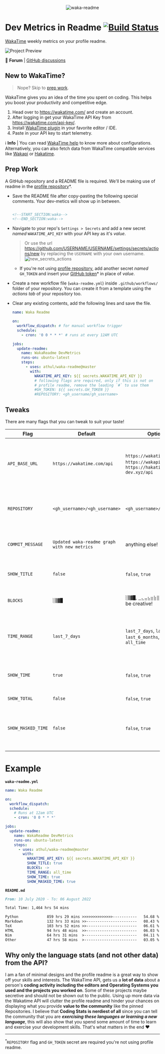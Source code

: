<center>

![waka-readme](https://socialify.git.ci/athul/waka-readme/image?description=1&forks=1&name=1&pulls=1&stargazers=1&theme=Light)

</center>

# Dev Metrics in Readme [![Build Status](https://travis-ci.com/athul/waka-readme.svg?branch=master)](https://travis-ci.com/athul/waka-readme)

[WakaTime](https://wakatime.com) weekly metrics on your profile readme.

![Project Preview](https://user-images.githubusercontent.com/8397274/87243943-e6b45c00-c457-11ea-94c9-2aa0bf241be8.png)

:speech_balloon: **Forum** | [GitHub discussions][gh_discuss]

## New to WakaTime?

> Nope? Skip to [prep work](#prep-work).

WakaTime gives you an idea of the time you spent on coding. This helps you boost your productivity and competitive edge.

1. Head over to <https://wakatime.com/> and create an account.
2. After logging in get your WakaTime API Key from <https://wakatime.com/api-key/>.
3. Install [WakaTime plugin][waka_plugins] in your favorite editor / IDE.
4. Paste in your API key to start telemetry.

:information_source: **Info** | You can read [WakaTime help][waka_help] to know more about configurations.
Alternatively, you can also fetch data from WakaTime compatible services like [Wakapi][wakapi] or [Hakatime][hakatime].

## Prep Work

A GitHub repository and a README file is required. We'll be making use of readme in the [profile repository][profile_readme]\*.

- Save the README file after copy-pasting the following special comments. Your dev-metics will show up in between.

    ```md

    <!--START_SECTION:waka-->
    <!--END_SECTION:waka-->

    ```

- Navigate to your repo's `Settings > Secrets` and add a new secret *named* `WAKATIME_API_KEY` with your API key as it's *value*.
    > Or use the url <https://github.com/USERNAME/USERNAME/settings/secrets/actions/new> by replacing the `USERNAME` with your own username.
    > ![new_secrets_actions][new_secrets_actions]

  - If you're not using [profile repository][profile_readme], add another secret *named* `GH_TOKEN` and insert your [GitHub token][gh_access_token]\* in place of *value*.

- Create a new workflow file (`waka-readme.yml`) inside `.github/workflows/` folder of your repository. You can create it from a template using the *actions tab* of your repository too.
- Clear any existing contents, add the following lines and save the file.

    ```yml
    name: Waka Readme

    on:
      workflow_dispatch: # for manual workflow trigger
      schedule:
        - cron: '0 0 * * *' # runs at every 12AM UTC

    jobs:
      update-readme:
        name: WakaReadme DevMetrics
        runs-on: ubuntu-latest
        steps:
          - uses: athul/waka-readme@master
            with:
              WAKATIME_API_KEY: ${{ secrets.WAKATIME_API_KEY }}
              # following flags are required, only if this is not on
              # profile readme, remove the leading `#` to use them
              #GH_TOKEN: ${{ secrets.GH_TOKEN }}
              #REPOSITORY: <gh_username/gh_username>
    ```

## Tweaks

There are many flags that you can tweak to suit your taste!

| Flag               | Default                                      | Options                                                                                  | Meaning                                                                                                 |
| ------------------ | -------------------------------------------- | ---------------------------------------------------------------------------------------- | ------------------------------------------------------------------------------------------------------- |
| `API_BASE_URL`     | `https://wakatime.com/api`                   | `https://wakatime.com/api`, `https://wakapi.dev/api`, `https://hakatime.mtx-dev.xyz/api` | Integration with WakaTime compatible services like [Wakapi][wakapi] & [Hakatime][hakatime] are possible |
| `REPOSITORY`       | `<gh_username>/<gh_username>`                | `<gh_username>/<repo_name>`                                                              | Waka-readme stats will appear on the provided repository                                                |
| `COMMIT_MESSAGE`   | `Updated waka-readme graph with new metrics` | anything else!                                                                           | Messaged used when committing updated stats                                                             |
| `SHOW_TITLE`       | `false`                                      | `false`, `true`                                                                          | Add title to waka-readme stats blob                                                                     |
| `BLOCKS`           | `░▒▓█`                                       | `░▒▓█`, `⣀⣄⣤⣦⣶⣷⣿`, `-#`, you can be creative!                                           | Ascii art used to build stats graph                                                                     |
| `TIME_RANGE`       | `last_7_days`                                | `last_7_days`, `last_30_days`, `last_6_months`, `last_year`, `all_time`                  | String representing a dispensation from which stats are aggregated                                      |
| `SHOW_TIME`        | `true`                                       | `false`, `true`                                                                          | Displays the amount of time spent for each language                                                     |
| `SHOW_TOTAL`       | `false`                                      | `false`, `true`                                                                          | Show total coding time                                                                                  |
| `SHOW_MASKED_TIME` | `false`                                      | `false`, `true`                                                                          | Adds total coding time including unclassified languages (overrides: `SHOW_TOTAL`)                       |

# Example

**`waka-readme.yml`**

```yml
name: Waka Readme

on:
  workflow_dispatch:
  schedule:
    # Runs at 12am UTC
    - cron: '0 0 * * *'

jobs:
  update-readme:
    name: WakaReadme DevMetrics
    runs-on: ubuntu-latest
    steps:
      - uses: athul/waka-readme@master
        with:
          WAKATIME_API_KEY: ${{ secrets.WAKATIME_API_KEY }}
          SHOW_TITLE: true
          BLOCKS: ->
          TIME_RANGE: all_time
          SHOW_TIME: true
          SHOW_MASKED_TIME: true
```

**`README.md`**

```md
From: 10 July 2020 - To: 06 August 2022

Total Time: 1,464 hrs 54 mins

Python             859 hrs 29 mins >>>>>>>>>>>>>>-----------   54.68 %
Markdown           132 hrs 33 mins >>-----------------------   08.43 %
TeX                103 hrs 52 mins >>-----------------------   06.61 %
HTML               94 hrs 48 mins  >>-----------------------   06.03 %
Nim                64 hrs 31 mins  >------------------------   04.11 %
Other              47 hrs 58 mins  >------------------------   03.05 %
```

## Why only the language stats (and not other data) from the API?

I am a fan of minimal designs and the profile readme is a great way to show off your skills and interests. The WakaTime API, gets us a **lot of data** about a person's **coding activity including the editors and Operating Systems you used and the projects you worked on**. Some of these projects maybe secretive and should not be shown out to the public. Using up more data via the Wakatime API will clutter the profile readme and hinder your chances on displaying what you provide **value to the community** like the pinned Repositories. I believe that **Coding Stats is nerdiest of all** since you can tell the community that you are ***exercising these languages or learning a new language***, this will also show that you spend some amount of time to learn and exercise your development skills. That's what matters in the end :heart:

---

<sup>*</sup>`REPOSITORY` flag and `GH_TOKEN` secret are required you're not using profile readme.

[//]: #(Links)

[wakapi]: https://wakapi.dev
[hakatime]: https://github.com/mujx/hakatime
[workflow_dispatch]: https://github.blog/changelog/2020-07-06-github-actions-manual-triggers-with-workflow_dispatch/
[waka_plugins]: https://wakatime.com/plugins
[waka_help]: https://wakatime.com/help/editors
[profile_readme]: https://docs.github.com/en/account-and-profile/setting-up-and-managing-your-github-profile/customizing-your-profile/managing-your-profile-readme
[new_secrets_actions]: https://user-images.githubusercontent.com/52720626/151221742-bc37d139-2bb3-4554-b27c-46b107d1f408.png
[gh_access_token]: https://docs.github.com/en/actions/configuring-and-managing-workflows/authenticating-with-the-github_token
[gh_discuss]: https://github.com/athul/waka-readme/discussions
